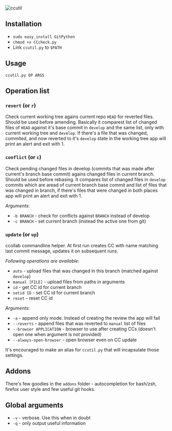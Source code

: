 
![ccutil](https://raw.githubusercontent.com/ShadowPrince/ccutil/master/addons/screenshots/over.png)

## Installation

* `sudo easy_install GitPython`
* `chmod +x CCcheck.py`
* Link `ccutil.py` to `$PATH`

## Usage

`ccutil.py OP ARGS`

## Operation list

### `revert` (or `r`)
Check current working tree agains current repo `HEAD` for reverted files. Should be used before amending.
Basically it comparest list of changed files of `HEAD` against it's base commit in `develop` and the same list, only with current working tree and `develop`. If there's a file that was changed, commited, and now reverted to it's `develop` state in the working tree app will print an alert and exit with 1.

### `conflict` (or `c`)
Check pending changed files in develop (commits that was made after current's branch base commit) agains changed files in current branch. Should be used before rebasing.
It compares list of changed files in `develop` commits which are aread of current branch base commit and list of files that was changed in branch, if there's files that were changed in both places app will print an alert and exit with 1.

_Arguments_:

* `-b BRANCH` - check for conflicts against `BRANCH` instead of develop.
* `-c BRANCH` - set current branch (instead the active one from git)

### `update` (or `up`)
ccollab commandline helper. At first run creates CC with name matching last commit message, updates it on subsequent runs.

_Following operations are available_:

* `auto` - upload files that was changed in this branch (matched against `develop`)
* `manual [FILE]` - upload files from paths in arguments
* `id` - get CC id for current branch
* `setid ID` - set CC id for current branch
* `reset` - reset CC id

_Arguments_:

* `-a` - append only mode. Instead of creating the review the app will fail
* `--reverts` - append files that was reverted to `manual` list of files
* `--browser APPLICATION` - browser to use after creating CCs (doesn't open one when argument is not provided)
* `--always-open-browser` - open browser even on CC update

It's encouraged to make an alias for `ccutil.py` that will incapsulate those settings.

## Addons

There's few goodies in the `addons` folder - autocompletion for bash/zsh, firefox user style and few useful git hooks.

## Global arguments

* `-v` - verbose. Use this when in doubt
* `-q` - only output useful information
